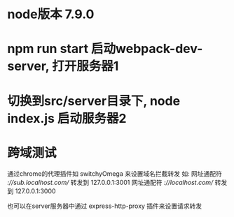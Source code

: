 # node版本 7.9.0

# npm run start 启动webpack-dev-server, 打开服务器1

# 切换到src/server目录下, node index.js 启动服务器2

# 跨域测试

通过chrome的代理插件如 switchyOmega 来设置域名拦截转发
如:
网址通配符 *://sub.localhost.com/* 转发到 127.0.0.1:3001
网址通配符 *://localhost.com/* 转发到 127.0.0.1:3000

也可以在server服务器中通过 express-http-proxy 插件来设置请求转发